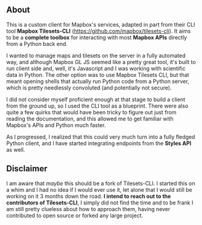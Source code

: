 ## About
This is a custom client for Mapbox's services, adapted in part from their CLI tool **Mapbox Tilesets-CLI** (https://github.com/mapbox/tilesets-cli).
It aims to be a **complete toolbox** for interacting with most **Mapbox APIs** directly from a Python back end.

I wanted to manage maps and tilesets on the server in a fully automated way, and although Mapbox GL JS seemed like a pretty great tool, it's built to run client side and, well, it's Javascript and I was working with scientific data in Python. The other option was to use Mapbox Tilesets CLI, but that meant opening shells that actually run Python code from a Python server, which is pretty needlessly convoluted (and potentially not secure).

I did not consider myself proficient enough at that stage to build a client from the ground up, so I used the CLI tool as a blueprint. There were also quite a few quirks that would have been tricky to figure out just from reading the documentation, and this allowed me to get familiar with Mapbox's APIs and Python much faster.

As I progressed, I realized that this could very much turn into a fully fledged Python client, and I have started integrating endpoints from the **Styles API** as well.

## Disclaimer
I am aware that *maybe* this should be a fork of Tilesets-CLI. I started this on a whim and I had no idea if I would ever use it, let alone that I would still be working on it 3 months down the road.
**I intend to reach out to the contributors of Tilesets-CLI**, I simply did not find the time and to be frank I am still pretty clueless about how to approach them, having never contributed to open source or forked any large project.
